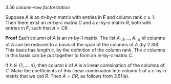 3.56 *column–row factorization*

Suppose $A$ is an $m$-by-$n$ matrix with entries in $\mathbf{F}$ and column rank $c \geq 1$. Then there exist an $m$-by-$c$ matrix $C$ and a $c$-by-$n$ matrix $R$, both with entries in $\mathbf{F}$, such that $A = CR$.

**Proof** Each column of $A$ is an $m$-by-1 matrix. The list $A_{\cdot,1}, ..., A_{\cdot,n}$ of columns of $A$ can be reduced to a basis of the span of the columns of $A$ (by 2.30). This basis has length $c$, by the definition of the column rank. The $c$ columns in this basis can be put together to form an $m$-by-$c$ matrix $C$.

If $k \in \{1, ..., n\}$, then column $k$ of $A$ is a linear combination of the columns of $C$. Make the coefficients of this linear combination into column $k$ of a $c$-by-$n$ matrix that we call $R$. Then $A = CR$, as follows from 3.51(a).
